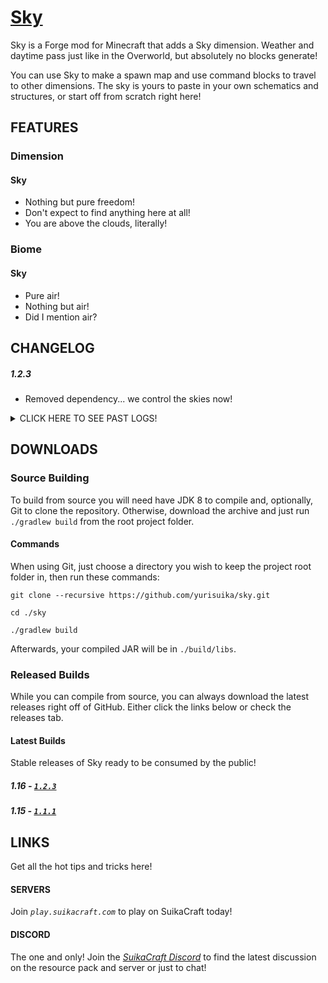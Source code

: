 # [Sky](http://suikacraft.com)

Sky is a Forge mod for Minecraft that adds a Sky dimension. Weather and daytime pass just like in the Overworld, but absolutely no blocks generate!

You can use Sky to make a spawn map and use command blocks to travel to other dimensions. The sky is yours to paste in your own schematics and structures, or start off from scratch right here!

## FEATURES

### Dimension

#### Sky

* Nothing but pure freedom!
* Don't expect to find anything here at all!
* You are above the clouds, literally!

### Biome

#### Sky

* Pure air!
* Nothing but air!
* Did I mention air?

## CHANGELOG

##### 1.2.3

* Removed dependency... we control the skies now!

<details><summary>
CLICK HERE TO SEE PAST LOGS!
</summary>

##### 1.2.2

* Mixin to fix cloud height with TerraForged.

##### 1.2.1

* Fixed sky and fog rendering!
* Cleaned up code and data.
* Updated to Forge 35.1.32.

##### 1.2.0

* 1.16!

##### 1.1.1

* General improvements.

##### 1.1.0

* Updated to Forge 31.2.47.
* Clouds now render at 0. You are in the sky!
* Removed void fade and horizon darkness.
* Added language file for world type.

##### 0.1.0

* Initial release.
</details>

## DOWNLOADS

### Source Building

To build from source you will need have JDK 8  to compile and, optionally, Git to clone the repository. Otherwise, download the archive and just run `./gradlew build` from the root project folder.

#### Commands

When using Git, just choose a directory you wish to keep the project root folder in, then run these commands:

```shell script
git clone --recursive https://github.com/yurisuika/sky.git

cd ./sky

./gradlew build
```

Afterwards, your compiled JAR will be in `./build/libs`.

### Released Builds

While you can compile from source, you can always download the latest releases right off of GitHub. Either click the links below or check the releases tab.

#### Latest Builds

Stable releases of Sky ready to be consumed by the public!

##### 1.16 - [*`1.2.3`*](https://github.com/yurisuika/Sky/releases/download/1.2.3/sky-1.16.4-1.2.3.jar)

##### 1.15 - [*`1.1.1`*](https://github.com/yurisuika/Sky/releases/download/1.1.1/sky-1.15.2-1.1.1.jar)

## LINKS

Get all the hot tips and tricks here!

#### SERVERS

Join *`play.suikacraft.com`* to play on SuikaCraft today!

#### DISCORD

The one and only! Join the *[SuikaCraft Discord](https://discord.gg/0zdNEkQle7Qg9C1H)* to find the latest discussion on the resource pack and server or just to chat!
